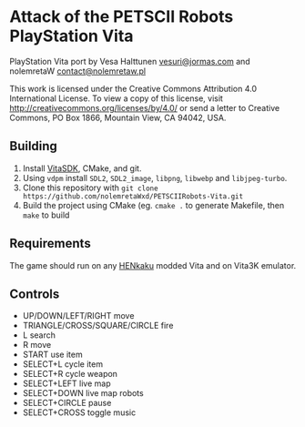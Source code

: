 # Attack of the PETSCII Robots PlayStation Vita
PlayStation Vita port by Vesa Halttunen <vesuri@jormas.com> and nolemretaW <contact@nolemretaw.pl>

This work is licensed under the Creative Commons Attribution 4.0 International License. To view a copy of this license, visit http://creativecommons.org/licenses/by/4.0/ or send a letter to Creative Commons, PO Box 1866, Mountain View, CA 94042, USA.

## Building
1. Install [VitaSDK](https://vitasdk.org/), CMake, and git. 
2. Using `vdpm` install `SDL2`, `SDL2_image`, `libpng`, `libwebp` and `libjpeg-turbo`.
3. Clone this repository with `git clone https://github.com/nolemretaWxd/PETSCIIRobots-Vita.git`
4. Build the project using CMake (eg. `cmake .` to generate Makefile, then `make` to build

## Requirements
The game should run on any [HENkaku](https://henkaku.xyz/) modded Vita and on Vita3K emulator.

## Controls
- UP/DOWN/LEFT/RIGHT move
- TRIANGLE/CROSS/SQUARE/CIRCLE fire
- L search
- R move
- START use item
- SELECT+L cycle item
- SELECT+R cycle weapon
- SELECT+LEFT live map
- SELECT+DOWN live map robots
- SELECT+CIRCLE pause
- SELECT+CROSS toggle music
